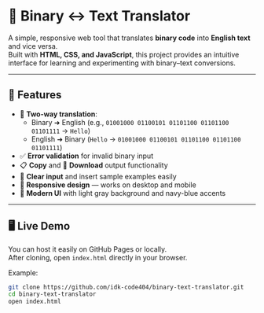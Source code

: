 # 🧮 Binary ↔ Text Translator

A simple, responsive web tool that translates **binary code** into **English text** and vice versa.  
Built with **HTML, CSS, and JavaScript**, this project provides an intuitive interface for learning and experimenting with binary–text conversions.

---

## 🚀 Features

- 🔁 **Two-way translation**:
  - Binary ➜ English (e.g., `01001000 01100101 01101100 01101100 01101111` → `Hello`)
  - English ➜ Binary (`Hello` → `01001000 01100101 01101100 01101100 01101111`)
- ✅ **Error validation** for invalid binary input
- 📋 **Copy** and 💾 **Download** output functionality
- 🧼 **Clear input** and insert sample examples easily
- 📱 **Responsive design** — works on desktop and mobile
- 🎨 **Modern UI** with light gray background and navy-blue accents

---

## 🖥️ Live Demo

You can host it easily on GitHub Pages or locally.  
After cloning, open `index.html` directly in your browser.

Example:
```bash
git clone https://github.com/idk-code404/binary-text-translator.git
cd binary-text-translator
open index.html

